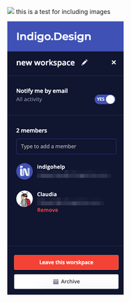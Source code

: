 
![][img-1]
this is a test for including images

<img class="responsive-img" src="../images/workspaces_4.png" srcset="../images/workspaces_4@2x.png 2x" />

[img-1]: ..images/workspaces_4.png